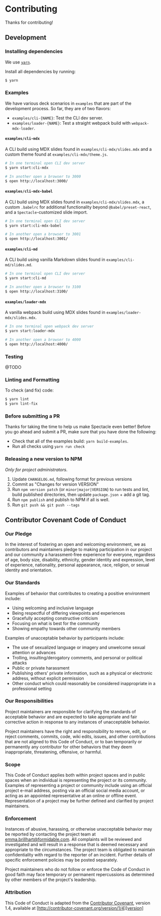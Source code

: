 # Contributing

Thanks for contributing!

## Development

### Installing dependencies

We use [`yarn`](https://yarnpkg.com/en/docs/getting-started).

Install all dependencies by running:

```sh
$ yarn
```

### Examples

We have various deck scenarios in `examples` that are part of the development process. So far, they are of two flavors:

- `examples/cli-{NAME}`: Test the CLI dev server.
- `examples/loader-{NAME}`: Test a straight webpack build with `webpack-mdx-loader`.

#### `examples/cli-mdx`

A CLI build using MDX slides found in `examples/cli-mdx/slides.mdx` and a custom theme found at `examples/cli-mdx/theme.js`.

```sh
# In one terminal open CLI dev server
$ yarn start:cli-mdx

# In another open a browser to 3000
$ open http://localhost:3000/
```

#### `examples/cli-mdx-babel`

A CLI build using MDX slides found in `examples/cli-mdx/slides.mdx`, a custom `.babelrc` for additional functionality beyond `@babel/preset-react`, and a `Spectacle`-customized slide import.

```sh
# In one terminal open CLI dev server
$ yarn start:cli-mdx-babel

# In another open a browser to 3001
$ open http://localhost:3001/
```

#### `examples/cli-md`

A CLI build using vanilla Markdown slides found in `examples/cli-md/slides.md`.

```sh
# In one terminal open CLI dev server
$ yarn start:cli-md

# In another open a browser to 3100
$ open http://localhost:3100/
```

#### `examples/loader-mdx`

A vanilla webpack build using MDX slides found in `examples/loader-mdx/slides.mdx`.

```sh
# In one terminal open webpack dev server
$ yarn start:loader-mdx

# In another open a browser to 4000
$ open http://localhost:4000/
```

### Testing

@TODO

### Linting and Formatting

To check (and fix) code:

```sh
$ yarn lint
$ yarn lint-fix
```

### Before submitting a PR

Thanks for taking the time to help us make Spectacle even better! Before you go ahead and submit a PR, make sure that you have done the following:

- Check that all of the examples build: `yarn build-examples`.
- Run all checks using `yarn run check`

### Releasing a new version to NPM

_Only for project administrators_.

1. Update `CHANGELOG.md`, following format for previous versions
2. Commit as "Changes for version VERSION"
3. Run `npm version patch` (or `minor|major|VERSION`) to run tests and lint,
   build published directories, then update `package.json` + add a git tag.
4. Run `npm publish` and publish to NPM if all is well.
5. Run `git push && git push --tags`

## Contributor Covenant Code of Conduct

### Our Pledge

In the interest of fostering an open and welcoming environment, we as
contributors and maintainers pledge to making participation in our project and
our community a harassment-free experience for everyone, regardless of age, body
size, disability, ethnicity, gender identity and expression, level of experience,
nationality, personal appearance, race, religion, or sexual identity and
orientation.

### Our Standards

Examples of behavior that contributes to creating a positive environment
include:

- Using welcoming and inclusive language
- Being respectful of differing viewpoints and experiences
- Gracefully accepting constructive criticism
- Focusing on what is best for the community
- Showing empathy towards other community members

Examples of unacceptable behavior by participants include:

- The use of sexualized language or imagery and unwelcome sexual attention or
  advances
- Trolling, insulting/derogatory comments, and personal or political attacks
- Public or private harassment
- Publishing others' private information, such as a physical or electronic
  address, without explicit permission
- Other conduct which could reasonably be considered inappropriate in a
  professional setting

### Our Responsibilities

Project maintainers are responsible for clarifying the standards of acceptable
behavior and are expected to take appropriate and fair corrective action in
response to any instances of unacceptable behavior.

Project maintainers have the right and responsibility to remove, edit, or
reject comments, commits, code, wiki edits, issues, and other contributions
that are not aligned to this Code of Conduct, or to ban temporarily or
permanently any contributor for other behaviors that they deem inappropriate,
threatening, offensive, or harmful.

### Scope

This Code of Conduct applies both within project spaces and in public spaces
when an individual is representing the project or its community. Examples of
representing a project or community include using an official project e-mail
address, posting via an official social media account, or acting as an appointed
representative at an online or offline event. Representation of a project may be
further defined and clarified by project maintainers.

### Enforcement

Instances of abusive, harassing, or otherwise unacceptable behavior may be
reported by contacting the project team at emma.brillhart@formidable.com. All
complaints will be reviewed and investigated and will result in a response that
is deemed necessary and appropriate to the circumstances. The project team is
obligated to maintain confidentiality with regard to the reporter of an incident.
Further details of specific enforcement policies may be posted separately.

Project maintainers who do not follow or enforce the Code of Conduct in good
faith may face temporary or permanent repercussions as determined by other
members of the project's leadership.

### Attribution

This Code of Conduct is adapted from the [Contributor Covenant][homepage], version 1.4,
available at [http://contributor-covenant.org/version/1/4][version]

[homepage]: http://contributor-covenant.org
[version]: http://contributor-covenant.org/version/1/4/
